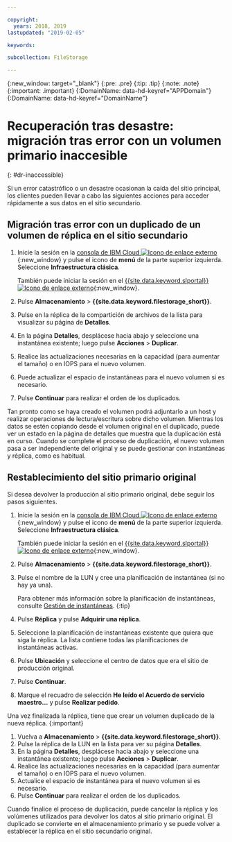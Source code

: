 ```yaml
---

copyright:
  years: 2018, 2019
lastupdated: "2019-02-05"

keywords:

subcollection: FileStorage

---
```

{:new_window: target="_blank"}
{:pre: .pre}
{:tip: .tip}
{:note: .note}
{:important: .important}
{:DomainName: data-hd-keyref="APPDomain"}
{:DomainName: data-hd-keyref="DomainName"}


# Recuperación tras desastre: migración tras error con un volumen primario inaccesible
{: #dr-inaccessible}

Si un error catastrófico o un desastre ocasionan la caída del sitio principal, los clientes pueden llevar a cabo las siguientes acciones para acceder rápidamente a sus datos en el sitio secundario.

## Migración tras error con un duplicado de un volumen de réplica en el sitio secundario

1. Inicie la sesión en la [consola de IBM Cloud ![Icono de enlace externo](../../icons/launch-glyph.svg "Icono de enlace externo")](https://{DomainName}/){:new_window} y pulse el icono de **menú** de la parte superior izquierda. Seleccione **Infraestructura clásica**.

   También puede iniciar la sesión en el [{{site.data.keyword.slportal}} ![Icono de enlace externo](../../icons/launch-glyph.svg "Icono de enlace externo")](https://control.softlayer.com/){:new_window}.
2. Pulse **Almacenamiento** > **{{site.data.keyword.filestorage_short}}**.
3. Pulse en la réplica de la compartición de archivos de la lista para visualizar su página de **Detalles**.
4. En la página **Detalles**, desplácese hacia abajo y seleccione una instantánea existente; luego pulse **Acciones** > **Duplicar**.
5. Realice las actualizaciones necesarias en la capacidad (para aumentar el tamaño) o en IOPS para el nuevo volumen.
6. Puede actualizar el espacio de instantáneas para el nuevo volumen si es necesario.
7. Pulse **Continuar** para realizar el orden de los duplicados.

Tan pronto como se haya creado el volumen podrá adjuntarlo a un host y realizar operaciones de lectura/escritura sobre dicho volumen. Mientras los datos se estén copiando desde el volumen original en el duplicado, puede ver un estado en la página de detalles que muestra que la duplicación está en curso. Cuando se complete el proceso de duplicación, el nuevo volumen pasa a ser independiente del original y se puede gestionar con instantáneas y réplica, como es habitual.

## Restablecimiento del sitio primario original

Si desea devolver la producción al sitio primario original, debe seguir los pasos siguientes.

1. Inicie la sesión en la [consola de IBM Cloud ![Icono de enlace externo](../../icons/launch-glyph.svg "Icono de enlace externo")](https://{DomainName}/){:new_window} y pulse el icono de **menú** de la parte superior izquierda. Seleccione **Infraestructura clásica**.

   También puede iniciar la sesión en el [{{site.data.keyword.slportal}} ![Icono de enlace externo](../../icons/launch-glyph.svg "Icono de enlace externo")](https://control.softlayer.com/){:new_window}.
2. Pulse **Almacenamiento** > **{{site.data.keyword.filestorage_short}}**.
3. Pulse el nombre de la LUN y cree una planificación de instantánea (si no hay ya una).

   Para obtener más información sobre la planificación de instantáneas, consulte [Gestión de instantáneas](/docs/infrastructure/FileStorage?topic=FileStorage-managingSnapshots#addschedule).
   {:tip}
4. Pulse **Réplica** y pulse **Adquirir una réplica**.
5. Seleccione la planificación de instantáneas existente que quiera que siga la réplica. La lista contiene todas las planificaciones de instantáneas activas.
6. Pulse **Ubicación** y seleccione el centro de datos que era el sitio de producción original.
7. Pulse **Continuar**.
8. Marque el recuadro de selección **He leído el Acuerdo de servicio maestro…** y pulse **Realizar pedido**.

Una vez finalizada la réplica, tiene que crear un volumen duplicado de la nueva réplica.
{:important}

1. Vuelva a **Almacenamiento** > **{{site.data.keyword.filestorage_short}}**.
2. Pulse la réplica de la LUN en la lista para ver su página **Detalles**.
3. En la página **Detalles**, desplácese hacia abajo y seleccione una instantánea existente; luego pulse **Acciones** > **Duplicar**.
4. Realice las actualizaciones necesarias en la capacidad (para aumentar el tamaño) o en IOPS para el nuevo volumen.
5. Actualice el espacio de instantánea para el nuevo volumen si es necesario.
6. Pulse **Continuar** para realizar el orden de los duplicados.

Cuando finalice el proceso de duplicación, puede cancelar la réplica y los volúmenes utilizados para devolver los datos al sitio primario original. El duplicado se convierte en el almacenamiento primario y se puede volver a establecer la réplica en el sitio secundario original.
